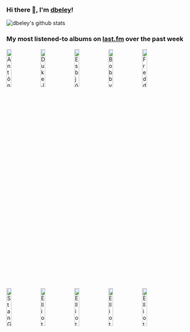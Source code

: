 ### Hi there 👋, I'm [dbeley](https://dbeley.ovh/en)!

![dbeley's github stats](https://github-readme-stats.vercel.app/api?username=dbeley)

### My most listened-to albums on [last.fm](https://www.last.fm/user/d_beley) over the past week

[<img src='https://lastfm.freetls.fastly.net/i/u/300x300/e559843d2219ba3894a9ff0d2d2fd447.jpg' width='16%' height='16%' alt='Antônio Carlos Jobim - The Composer Of Desafinado, Plays'>](https://www.last.fm/music/ant%25c3%25b4nio%2bcarlos%2bjobim/the%2bcomposer%2bof%2bdesafinado%252c%2bplays)&nbsp;
[<img src='https://lastfm.freetls.fastly.net/i/u/300x300/91f56f1ef9e351a42af6a908b4255aa3.jpg' width='16%' height='16%' alt='Duke Jordan - Flight to Jordan'>](https://www.last.fm/music/duke%2bjordan/flight%2bto%2bjordan)&nbsp;
[<img src='https://lastfm.freetls.fastly.net/i/u/300x300/b9bd542157ab44f19482514eab3e9e76.png' width='16%' height='16%' alt='Esbjörn Svensson Trio - Leucocyte'>](https://www.last.fm/music/esbj%25c3%25b6rn%2bsvensson%2btrio/leucocyte)&nbsp;
[<img src='https://lastfm.freetls.fastly.net/i/u/300x300/9f2d13adedefed75eba2f545fc65659d.jpg' width='16%' height='16%' alt='Bobby Timmons - This Here Is Bobby Timmons'>](https://www.last.fm/music/bobby%2btimmons/this%2bhere%2bis%2bbobby%2btimmons)&nbsp;
[<img src='https://lastfm.freetls.fastly.net/i/u/300x300/878e16f63bd1ccb172f7489e5acdca9a.jpg' width='16%' height='16%' alt='Freddie Hubbard - Backlash'>](https://www.last.fm/music/freddie%2bhubbard/backlash)&nbsp;
<br>
[<img src='https://lastfm.freetls.fastly.net/i/u/300x300/85be0b3d6ec6443dc471fe1bfb96ec5a.jpg' width='16%' height='16%' alt='Stan Getz & The Oscar Peterson Trio - Stan Getz and the Oscar Peterson Trio'>](https://www.last.fm/music/stan%2bgetz%2b%2526%2bthe%2boscar%2bpeterson%2btrio/stan%2bgetz%2band%2bthe%2boscar%2bpeterson%2btrio)&nbsp;
[<img src='https://lastfm.freetls.fastly.net/i/u/300x300/120386f2880f47dfc71873cda716683c.png' width='16%' height='16%' alt='Elliott Smith - Figure 8'>](https://www.last.fm/music/elliott%2bsmith/figure%2b8)&nbsp;
[<img src='https://lastfm.freetls.fastly.net/i/u/300x300/703bc44a2aba153597e762c4a6854f98.jpg' width='16%' height='16%' alt='Elliott Smith - From a Basement on the Hill'>](https://www.last.fm/music/elliott%2bsmith/from%2ba%2bbasement%2bon%2bthe%2bhill)&nbsp;
[<img src='https://lastfm.freetls.fastly.net/i/u/300x300/e90ab6bafb4c40888ed62cab62e72be8.png' width='16%' height='16%' alt='Elliott Smith - New Moon'>](https://www.last.fm/music/elliott%2bsmith/new%2bmoon)&nbsp;
[<img src='https://lastfm.freetls.fastly.net/i/u/300x300/07441d66b4e0aba40c7108b572549774.png' width='16%' height='16%' alt='Elliott Smith - Roman Candle'>](https://www.last.fm/music/elliott%2bsmith/roman%2bcandle)&nbsp;
<br>
